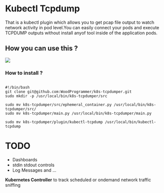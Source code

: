 # Kubectl Tcpdump

That is a kubectl plugin which allows you to get pcap file output to watch network activity in pod level.You can easily connect your pods and execute TCPDUMP outputs without install anyof tool inside of the application pods.

## How you can use this ?
<img src="./img/usage.png"></img>


### How to install ?

```

#!/bin/bash
git clone git@github.com:WoodProgrammer/k8s-tcpdumper.git 
sudo mkdir -p /usr/local/bin/k8s-tcpdumper/src

sudo mv k8s-tcpdumper/src/ephemeral_container.py /usr/local/bin/k8s-tcpdumper/src/
sudo mv k8s-tcpdumper/main.py /usr/local/bin/k8s-tcpdumper/main.py

sudo mv k8s-tcpdumper/plugin/kubectl-tcpdump /usr/local/bin/kubectl-tcpdump

```

# TODO

* Dashboards
* stdin stdout controls
* Log Messages
and ...

<b>Kubernetes Controller</b> to track scheduled or ondemand network traffic sniffing
